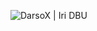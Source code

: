 ![DarsoX | Iri DBU](https://github-readme-stats.vercel.app/api?username=DarsoX&show_icons=true&theme=blue-green&locale=en&custom_title=IRI_DBU)
